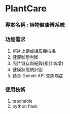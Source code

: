 # PlantCare

### 專案名稱 : 植物健康辨系統
### 功能需求
1. 照片上傳或攝影機拍攝
2. 健康狀態判斷
3. 照片儲存與紀錄(預計新增)
4. 健康狀態統計圖
5. 結合 Gemini API 查詢病症

### 使用技術
1. teachable
2. python flask